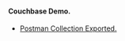 #### Couchbase Demo.

<ul>
	<li>
		<a href="Resources/couchbase-demo.postman_collection.json"> Postman Collection Exported. </a>
	</li>
</ul>